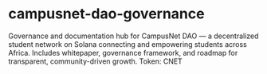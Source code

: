 # campusnet-dao-governance
Governance and documentation hub for CampusNet DAO — a decentralized student network on Solana connecting and empowering students across Africa. Includes whitepaper, governance framework, and roadmap for transparent, community-driven growth. Token: CNET
